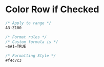 #  Color Row if Checked
```JavaScript
/* Apply to range */
A3:Z100

/* Format rules */
/* Custom formula is */
=$A1=TRUE

/* Formatting Style */
#f4c7c3
```